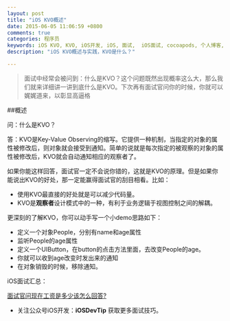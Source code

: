 ```yaml
---
layout: post
title: "iOS KVO概述"
date: 2015-06-05 11:06:59 +0800
comments: true
categories: 程序员
keywords: iOS KVO, KVO, iOS开发, iOS, 面试,  iOS面试, cocoapods, 个人博客, 刚刚在线
description: "iOS KVO概述与实践，KVO是什么？"

---
```


>面试中经常会被问到：什么是KVO？这个问题既然出现概率这么大，那么我们就来详细讲一讲到底什么是KVO。下次再有面试官问你的时候，你就可以娓娓道来，以彰显高逼格

##概述

问：什么是KVO？

答：KVO是Key-Value Observing的缩写。它提供一种机制，当指定的对象的属性被修改后，则对象就会接受到通知。简单的说就是每次指定的被观察的对象的属性被修改后，KVO就会自动通知相应的观察者了。

如果你能这样回答，面试官一定不会说你错的，这就是KVO的原理。但是如果你能说出KVO的好处，那一定能赢得面试官的刮目相看。比如：

* 使用KVO最直接的好处就是可以减少代码量。
* KVO是**观察者**设计模式中的一种，有利于业务逻辑于视图控制之间的解耦。

更深刻的了解KVO，你可以动手写一个小demo思路如下：

* 定义一个对象People，分别有name和age属性
* 监听People的age属性
* 定义一个UIButton，在button的点击方法里面，去改变People的age。
* 你就可以收到age改变时发出来的通知
* 在对象销毁的时候，移除通知。


iOS面试汇总：

[面试官问现在工资是多少该怎么回答?](http://www.superqq.com/blog/2015/06/04/mian-shi-guan-wen-xian-zai-gong-zi-shi-duo-shao-gai-zen-yao-hui-da/)


* 关注公众号iOS开发：**iOSDevTip** 获取更多面试技巧。

